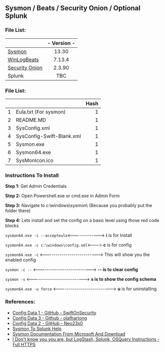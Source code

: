 ## Sysmon / Beats / Security Onion / Optional Splunk 

### File List:
||- Version - |
|:--|:-:|
|[Sysmon](https://docs.microsoft.com/en-us/sysinternals/downloads/sysmon) | 13.30 | 
|[WinLogBeats](https://www.elastic.co/downloads/beats/winlogbeat) | 7.13.4 | 
|[Security Onion](https://github.com/Security-Onion-Solutions/securityonion/blob/master/VERIFY_ISO.md) | 2.3.90 |
|Splunk | TBC  |

### File List:
| || Hash |
| :--|:--|--:|
|1|Eula.txt (For sysmon) | 1 | 
|2|README.MD  | 1 |  
|3|SysConfig.xml  | 1 |  
|4|SysConfig-Swift-Blank.xml  | 1 |  
|5|Sysmon.exe  | 1 |  
|6|Sysmon64.exe  | 1 |  
|7|SysMonIcon.ico  | 1 | 

### Instructions To Install
**Step 1:** Get Admin Credentials

**Step 2:** Open Powershell.exe or cmd.exe in Admin Form

**Step 3:** Navigate to c:\windows\sysmon\ (Because you probably put the folder there)

**Step 4:** Lets install and set the config on a basic level using those red code blocks

`sysmon64.exe -i --accepteula`<------------->          **i** is for Install

`sysmon64.exe -c c:\windows\config.xml`<---> **c** is for config

`sysmon64.exe -c` <--------------------------> This will show you the enabled config

`sysmon -c --` <--------------------------> **-- is to clear config**

`sysmon -s`  <--------------------------> **s is to show the config schema**

`sysmon64.exe -u force` <--------------------------> **u** is for uninstalling


### References:
- [Config Data 1 - GitHub - SwiftOnSecurity](https://github.com/SwiftOnSecurity/sysmon-config "Too Big......")
- [Config Data 3 - Github - olafhartong](https://github.com/olafhartong/sysmon-modular "It's Pronounced, M0dddular")
- [Config Data 2 - GitHub - Neo23x0](https://github.com/Jonesckevin/sysmon-config "This guy Sigma's")
- [Sysmon To Splunk Help](https://github.com/chrisdfir/sysmon2splunk "Hopefully Helps... Whelp")
- [Sysmon Documentation From Microsoft And Download](https://docs.microsoft.com/en-us/sysinternals/downloads/sysmon)
- [I Don't know you you are, but LogStash, Splunk, OSQuery Instructions - Full HTTPS](https://holdmybeersecurity.com/2021/04/07/ir-tales-the-quest-for-the-holy-siem-splunk-sysmon-osquery-zeek/ "HoldMyBeerSecurity")